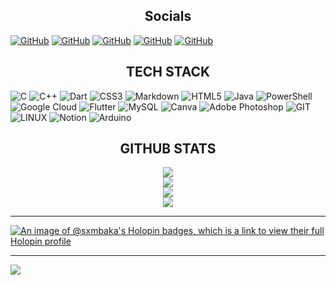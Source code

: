 
<div align="center">
  <h2>Socials</h2>
</div>

[![GitHub](https://img.shields.io/badge/GitHub-100000?style=for-the-badge&logo=github&logoColor=white)](https://github.com/sxmbaka) [![GitHub](https://img.shields.io/badge/-LeetCode-FFA116?style=for-the-badge&logo=LeetCode&logoColor=black)](https://leetcode.com/sxmbaka/) [![GitHub](https://img.shields.io/badge/Codeforces-445f9d?style=for-the-badge&logo=Codeforces&logoColor=white)](https://codeforces.com/profile/sxmbaka) [![GitHub](https://img.shields.io/badge/Discord-7289DA?style=for-the-badge&logo=discord&logoColor=white)](http://discordapp.com/users/742291056237871125) [![GitHub](https://img.shields.io/badge/Gmail-D14836?style=for-the-badge&logo=gmail&logoColor=white)](mailto:yatharth.singhhh@gmail.com)

<div align="center">
  <h2>TECH STACK</h2>
</div>
       
![C](https://img.shields.io/badge/c-%2300599C.svg?style=plastic&logo=c&logoColor=white) 
![C++](https://img.shields.io/badge/c++-%2300599C.svg?style=plastic&logo=c%2B%2B&logoColor=white) 
![Dart](https://img.shields.io/badge/dart-%230175C2.svg?style=plastic&logo=dart&logoColor=white) 
![CSS3](https://img.shields.io/badge/css3-%231572B6.svg?style=plastic&logo=css3&logoColor=white) 
![Markdown](https://img.shields.io/badge/markdown-%23000000.svg?style=plastic&logo=markdown&logoColor=white) 
![HTML5](https://img.shields.io/badge/html5-%23E34F26.svg?style=plastic&logo=html5&logoColor=white) 
![Java](https://img.shields.io/badge/java-%23ED8B00.svg?style=plastic&logo=openjdk&logoColor=white) 
![PowerShell](https://img.shields.io/badge/PowerShell-%235391FE.svg?style=plastic&logo=powershell&logoColor=white) 
![Google Cloud](https://img.shields.io/badge/GoogleCloud-%234285F4.svg?style=plastic&logo=google-cloud&logoColor=white)
![Flutter](https://img.shields.io/badge/Flutter-%2302569B.svg?style=plastic&logo=Flutter&logoColor=white) 
![MySQL](https://img.shields.io/badge/mysql-%2300000f.svg?style=plastic&logo=mysql&logoColor=white) 
![Canva](https://img.shields.io/badge/Canva-%2300C4CC.svg?style=plastic&logo=Canva&logoColor=white) 
![Adobe Photoshop](https://img.shields.io/badge/adobe%20photoshop-%2331A8FF.svg?style=plastic&logo=adobe%20photoshop&logoColor=white) 
![GIT](https://img.shields.io/badge/Git-fc6d26?style=plastic&logo=git&logoColor=white) 
![LINUX](https://img.shields.io/badge/Linux-FCC624?style=plastic&logo=linux&logoColor=black) 
![Notion](https://img.shields.io/badge/Notion-%23000000.svg?style=plastic&logo=notion&logoColor=white) 
![Arduino](https://img.shields.io/badge/-Arduino-00979D?style=plastic&logo=Arduino&logoColor=white)

<div align="center">
  <h2>GITHUB STATS</h2>
  <img src="https://github-readme-stats.vercel.app/api?username=sxmbaka&theme=react&hide_border=true&include_all_commits=false&count_private=false">
  <br>
  <img src="https://github-readme-streak-stats.herokuapp.com/?user=sxmbaka&theme=react&hide_border=true">
  <br>
  <img src="https://github-readme-stats.vercel.app/api/top-langs/?username=sxmbaka&theme=react&hide_border=true&include_all_commits=false&count_private=false&layout=compact">
  <br>
  <img src="https://github-contributor-stats.vercel.app/api?username=sxmbaka&limit=5&theme=dracula&combine_all_yearly_contributions=true">
</div>

---
[![An image of @sxmbaka's Holopin badges, which is a link to view their full Holopin profile](https://holopin.me/sxmbaka)](https://holopin.io/@sxmbaka)

---
[![](https://visitcount.itsvg.in/api?id=sxmbaka&icon=5&color=6)](https://visitcount.itsvg.in)
